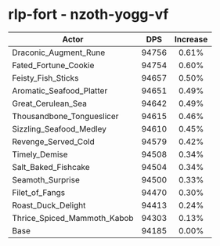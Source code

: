 # rlp-fort - nzoth-yogg-vf
| Actor | DPS | Increase |
|---|:---:|:---:|
|Draconic_Augment_Rune|94756|0.61%|
|Fated_Fortune_Cookie|94754|0.60%|
|Feisty_Fish_Sticks|94657|0.50%|
|Aromatic_Seafood_Platter|94651|0.49%|
|Great_Cerulean_Sea|94642|0.49%|
|Thousandbone_Tongueslicer|94615|0.46%|
|Sizzling_Seafood_Medley|94610|0.45%|
|Revenge_Served_Cold|94579|0.42%|
|Timely_Demise|94508|0.34%|
|Salt_Baked_Fishcake|94504|0.34%|
|Seamoth_Surprise|94500|0.33%|
|Filet_of_Fangs|94470|0.30%|
|Roast_Duck_Delight|94413|0.24%|
|Thrice_Spiced_Mammoth_Kabob|94303|0.13%|
|Base|94185|0.00%|
